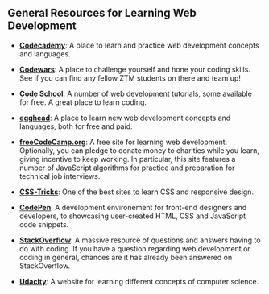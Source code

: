 ## General Resources for Learning Web Development

* [**Codecademy**](https://www.codecademy.com/catalog/subject/web-development): A place to learn and practice web development concepts and languages.

* [**Codewars**](https://www.codewars.com/): A place to challenge yourself and hone your coding skills. See if you can find any fellow ZTM students on there and team up!

* [**Code School**](https://www.codeschool.com/): A number of web development tutorials, some available for free. A great place to learn coding.

* [**egghead**](https://egghead.io): A place to learn new web development concepts and languages, both for free and paid.

* [**freeCodeCamp.org**](https://www.freecodecamp.org): A free site for learning web development. Optionally, you can pledge to donate money to charities while you learn, giving incentive to keep working. In particular, this site features a number of JavaScript algorithms for practice and preparation for technical job interviews.

* [**CSS-Tricks**](https://css-tricks.com/): One of the best sites to learn CSS and responsive design.

* [**CodePen**](https://codepen.io/): A development environement for front-end designers and developers, to showcasing user-created HTML, CSS and JavaScript code snippets.

* [**StackOverflow**](https://stackoverflow.com/): A massive resource of questions and answers having to do with coding. If you have a question regarding web development or coding in general, chances are it has already been answered on StackOverflow.

* [**Udacity**](https://www.udacity.com/): A website for learning different concepts of computer science.
